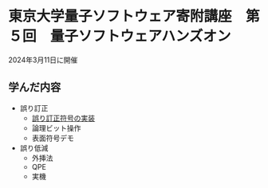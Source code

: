 # 東京大学量子ソフトウェア寄附講座　第５回　量子ソフトウェアハンズオン

2024年3月11日に開催

## 学んだ内容

- 誤り訂正
  - [誤り訂正符号の実装](./01_ErrorCorrectionCode.md)
  - 論理ビット操作
  - 表面符号デモ
- 誤り低減
  - 外挿法
  - QPE
  - 実機



